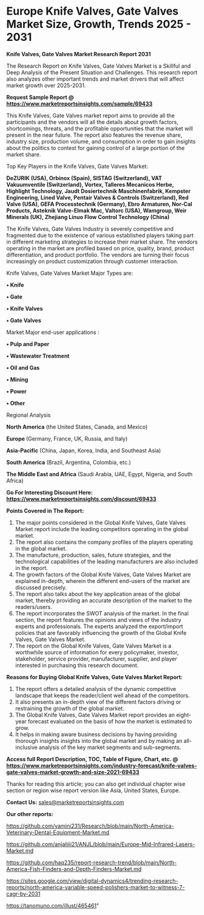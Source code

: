 # Europe Knife Valves, Gate Valves Market Size, Growth, Trends 2025 - 2031

<strong>Knife Valves, Gate Valves Market Research Report 2031</strong>

The Research Report on Knife Valves, Gate Valves Market is a Skillful and Deep Analysis of the Present Situation and Challenges. This research report also analyzes other important trends and market drivers that will affect market growth over 2025-2031.

<strong>Request Sample Report @ <a href=https://www.marketreportsinsights.com/sample/69433>https://www.marketreportsinsights.com/sample/69433</a></strong>

This Knife Valves, Gate Valves market report aims to provide all the participants and the vendors will all the details about growth factors, shortcomings, threats, and the profitable opportunities that the market will present in the near future. The report also features the revenue share, industry size, production volume, and consumption in order to gain insights about the politics to contest for gaining control of a large portion of the market share.

Top Key Players in the Knife Valves, Gate Valves Market:

<strong>DeZURIK (USA), Orbinox (Spain), SISTAG (Switzerland), VAT Vakuumventile (Switzerland), Vortex, Talleres Mecanicos Herbe, Highlight Technology, Jaudt Dosiertechnik Maschinenfabrik, Kempster Engineering, Lined Valve, Pentair Valves & Controls (Switzerland), Red Valve (USA), GEFA Processtechnik (Germany), Ebro Armaturen, Nor-Cal Products, Asteknik Valve-Elmak Mac, Valtorc (USA), Wamgroup, Weir Minerals (UK), Zhejiang Linuo Flow Control Technology (China)</strong>

The Knife Valves, Gate Valves Industry is severely competitive and fragmented due to the existence of various established players taking part in different marketing strategies to increase their market share. The vendors operating in the market are profiled based on price, quality, brand, product differentiation, and product portfolio. The vendors are turning their focus increasingly on product customization through customer interaction.

Knife Valves, Gate Valves Market Major Types are:

<strong>• Knife

• Gate

• Knife Valves

• Gate Valves</strong>

Market Major end-user applications :

<strong>• Pulp and Paper

• Wastewater Treatment

• Oil and Gas

• Mining

• Power

• Other</strong>

Regional Analysis

</u><strong><b>North America</b></strong> (the United States, Canada, and Mexico)

<strong><b>Europe </b></strong>(Germany, France, UK, Russia, and Italy)

<strong><b>Asia-Pacific</b></strong> (China, Japan, Korea, India, and Southeast Asia)

<strong><b>South America</b></strong> (Brazil, Argentina, Colombia, etc.)

<strong><b>The Middle East and Africa</b></strong> (Saudi Arabia, UAE, Egypt, Nigeria, and South Africa)

<strong>Go For Interesting Discount Here: <a href=https://www.marketreportsinsights.com/discount/69433>https://www.marketreportsinsights.com/discount/69433</a></strong>

<strong>Points Covered in The Report:</strong>
<ol>
  <li>The major points considered in the Global Knife Valves, Gate Valves Market report include the leading competitors operating in the global market.</li>
  <li>The report also contains the company profiles of the players operating in the global market.</li>
  <li>The manufacture, production, sales, future strategies, and the technological capabilities of the leading manufacturers are also included in the report.</li>
  <li>The growth factors of the Global Knife Valves, Gate Valves Market are explained in-depth, wherein the different end-users of the market are discussed precisely.</li>
  <li>The report also talks about the key application areas of the global market, thereby providing an accurate description of the market to the readers/users.</li>
  <li>The report incorporates the SWOT analysis of the market. In the final section, the report features the opinions and views of the industry experts and professionals. The experts analyzed the export/import policies that are favorably influencing the growth of the Global Knife Valves, Gate Valves Market.</li>
  <li>The report on the Global Knife Valves, Gate Valves Market is a worthwhile source of information for every policymaker, investor, stakeholder, service provider, manufacturer, supplier, and player interested in purchasing this research document.</li>
</ol>
<strong>Reasons for Buying Global Knife Valves, Gate Valves Market Report:</strong>

<ol>
  <li>The report offers a detailed analysis of the dynamic competitive landscape that keeps the reader/client well ahead of the competitors.</li>
  <li>It also presents an in-depth view of the different factors driving or restraining the growth of the global market.</li>
  <li>The Global Knife Valves, Gate Valves Market report provides an eight-year forecast evaluated on the basis of how the market is estimated to grow.</li>
  <li>It helps in making aware business decisions by having providing thorough insights insights into the global market and by making an all-inclusive analysis of the key market segments and sub-segments.</li>
</ol>
<strong>Access full Report Description, TOC, Table of Figure, Chart, etc. @ <a href=https://www.marketreportsinsights.com/industry-forecast/knife-valves-gate-valves-market-growth-and-size-2021-69433>https://www.marketreportsinsights.com/industry-forecast/knife-valves-gate-valves-market-growth-and-size-2021-69433</a></strong>


Thanks for reading this article; you can also get individual chapter wise section or region wise report version like Asia, United States, Europe.

<strong>Contact Us:</strong>
sales@marketreportsinsights.com

<strong>Our other reports:</strong>

<a href=https://github.com/yamini231/Research/blob/main/North-America-Veterinary-Dental-Equipment-Market.md>https://github.com/yamini231/Research/blob/main/North-America-Veterinary-Dental-Equipment-Market.md</a>

<a href=https://github.com/anjaliiii21/ANJL/blob/main/Europe-Mid-Infrared-Lasers-Market.md>https://github.com/anjaliiii21/ANJL/blob/main/Europe-Mid-Infrared-Lasers-Market.md</a>

<a href=https://github.com/haq235/report-research-trend/blob/main/North-America-Fish-Finders-and-Depth-Finders-Market.md>https://github.com/haq235/report-research-trend/blob/main/North-America-Fish-Finders-and-Depth-Finders-Market.md</a>

<a href=https://sites.google.com/view/digital-dynamics4/trending-research-reports/north-america-variable-speed-polishers-market-to-witness-7-cagr-by-2031>https://sites.google.com/view/digital-dynamics4/trending-research-reports/north-america-variable-speed-polishers-market-to-witness-7-cagr-by-2031</a>

<a href=https://tanomuno.com/illust/465461>https://tanomuno.com/illust/465461</a>"
